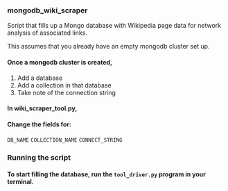 ### mongodb_wiki_scraper
Script that fills up a Mongo database with Wikipedia page data for network analysis of associated links.

This assumes that you already have an empty mongodb cluster set up.

#### Once a mongodb cluster is created,
 1. Add a database
 2. Add a collection in that database
 3. Take note of the connection string


#### In wiki_scraper_tool.py,
#### Change the fields for:
`DB_NAME`
`COLLECTION_NAME`
`CONNECT_STRING `







### Running the script

#### To start filling the database, run the `tool_driver.py` program in your terminal.

